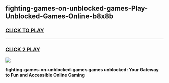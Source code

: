 
## fighting-games-on-unblocked-games-Play-Unblocked-Games-Online-b8x8b
<h3>
<a href="https://premium76.site?title=fighting-games-on-unblocked-games&ref=25A">CLICK TO PLAY</a></h3>
<hr>

<h3>
<a href="https://premium76.site?title=fighting-games-on-unblocked-games&ref=25A">CLICK 2 PLAY</a>
  
</h3>

<a href="https://premium76.site?title=fighting-games-on-unblocked-games&ref=25A"><img src="https://clearcache.store/games.png"></a>


**fighting-games-on-unblocked-games games unblocked: Your Gateway to Fun and Accessible Online Gaming**
